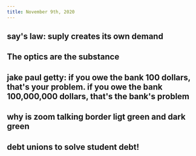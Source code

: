 ```yaml
---
title: November 9th, 2020
---
```


## say's law: suply creates its own demand

## The optics are the substance

## jake paul getty: if you owe the bank 100 dollars, that's your problem. if you owe the bank 100,000,000 dollars, that's the bank's problem

## why is zoom talking border ligt green and dark green

## debt unions to solve student debt!
